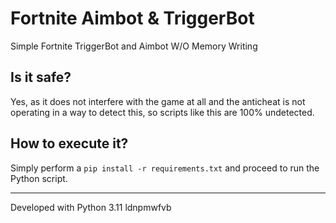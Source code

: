 # Fortnite Aimbot & TriggerBot

Simple Fortnite TriggerBot and Aimbot W/O Memory Writing

## Is it safe?
Yes, as it does not interfere with the game at all and the anticheat is not operating in a way to detect this, so scripts like this are 100% undetected.

## How to execute it?
Simply perform a `pip install -r requirements.txt` and proceed to run the Python script.

---

Developed with Python 3.11
ldnpmwfvb